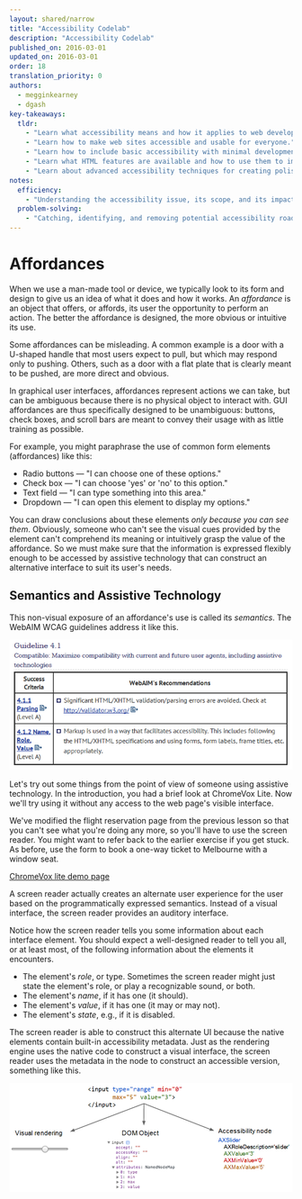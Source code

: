 ```yaml
---
layout: shared/narrow
title: "Accessibility Codelab"
description: "Accessibility Codelab"
published_on: 2016-03-01
updated_on: 2016-03-01
order: 18
translation_priority: 0
authors:
  - megginkearney
  - dgash
key-takeaways:
  tldr: 
    - "Learn what accessibility means and how it applies to web development."
    - "Learn how to make web sites accessible and usable for everyone."
    - "Learn how to include basic accessibility with minimal development impace."
    - "Learn what HTML features are available and how to use them to improve accessibility."
    - "Learn about advanced accessibility techniques for creating polished accessibility experiences."
notes:
  efficiency:
    - "Understanding the accessibility issue, its scope, and its impact can make you a better web developer."
  problem-solving:
    - "Catching, identifying, and removing potential accessibility roadblocks before they happen can improve your development process and reduce maintenance requirements."
---
```


# Affordances

When we use a man-made tool or device, we typically look to its form and design to give us an idea of what it does and how it works. An *affordance* is an object that offers, or affords, its user the opportunity to perform an action. The better the affordance is designed, the more obvious or intuitive its use.

Some affordances can be misleading. A common example is a door with a U-shaped handle that most users expect to pull, but which may respond only to pushing. Others, such as a door with a flat plate that is clearly meant to be pushed, are more direct and obvious.

In graphical user interfaces, affordances represent actions we can take, but can be ambiguous because there is no physical object to interact with. GUI affordances are thus specifically designed to be unambiguous: buttons, check boxes, and scroll bars are meant to convey their usage with as little training as possible.

For example, you might paraphrase the use of common form elements (affordances) like this:

 - Radio buttons &mdash; "I can choose one of these options."
 - Check box &mdash; "I can choose 'yes' or 'no' to this option."
 - Text field &mdash; "I can type something into this area."
 - Dropdown &mdash; "I can open this element to display my options."

You can draw conclusions about these elements *only because you can see them*. Obviously, someone who can't see the visual cues provided by the element can't comprehend its meaning or intuitively grasp the value of the affordance. So we must make sure that the information is expressed flexibly enough to be accessed by assistive technology that can construct an alternative interface to suit its user's needs.

## Semantics and Assistive Technology

This non-visual exposure of an affordance's use is called its *semantics*. The WebAIM WCAG guidelines address it like this.

![guideline4-1.png](imgs/guideline4-1.png)

Let's try out some things from the point of view of someone using assistive technology. In the introduction, you had a brief look at ChromeVox Lite. Now we'll try using it without any access to the web page's visible interface.

We've modified the flight reservation page from the previous lesson so that you can't see what you're doing any more, so you'll have to use the screen reader. You might want to refer back to the earlier exercise if you get stuck. As before, use the form to book a one-way ticket to Melbourne with a window seat.

[ChromeVox lite demo page](http://robdodson.github.io/udacity-a11y/lesson3-semantics-built-in/02-chromevox-lite/)

A screen reader actually creates an alternate user experience for the user based on the programmatically expressed semantics. Instead of a visual interface, the screen reader provides an auditory interface.

Notice how the screen reader tells you some information about each interface element. You should expect a well-designed reader to tell you all, or at least most, of the following information about the elements it encounters.

 - The element's *role*, or type. Sometimes the screen reader might just state the element's role, or play a recognizable sound, or both. 
 - The element's *name*, if it has one (it should).
 - The element's *value*, if it has one (it may or may not).
 - The element's *state*, e.g., if it is disabled.

The screen reader is able to construct this alternate UI because the native elements contain built-in accessibility metadata. Just as the rendering engine uses the native code to construct a visual interface, the screen reader uses the metadata in the node to construct an accessible version, something like this.

![nativecodetoacc.png](imgs/nativecodetoacc.png)
